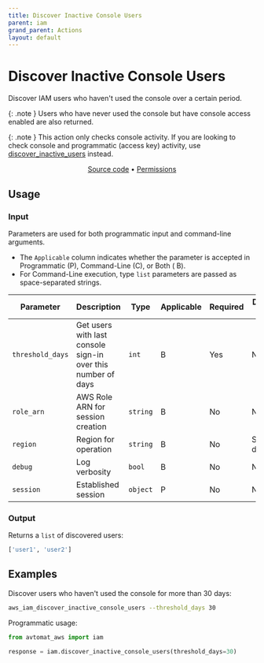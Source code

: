 ```yaml
---
title: Discover Inactive Console Users
parent: iam
grand_parent: Actions
layout: default
---
```


# Discover Inactive Console Users

Discover IAM users who haven't used the console over a certain period.<br/>

{: .note }
Users who have never used the console but have console access enabled are also returned.

{: .note }
This action only checks console activity. If you are looking to check console and programmatic (access key) activity, use <a href="/actions/iam/discover_inactive_users">discover_inactive_users</a> instead.

<p align="center">
   <a href="/avtomat_aws/iam/discover_inactive_console_users.py">Source code</a> •
   <a href="/permissions/iam/discover_inactive_console_users">Permissions</a>
</p>

## Usage

### Input

Parameters are used for both programmatic input and command-line arguments.<br/>

- The `Applicable` column indicates whether the parameter is accepted in Programmatic (P), Command-Line (C), or Both (
  B).<br/>
- For Command-Line execution, type `list` parameters are passed as space-separated strings.

| Parameter        | Description                                                  | Type     | Applicable | Required | Default value   |
|------------------|--------------------------------------------------------------|----------|------------|----------|-----------------|
| `threshold_days` | Get users with last console sign-in over this number of days | `int`    | B          | Yes      | None            |
| `role_arn`       | AWS Role ARN for session creation                            | `string` | B          | No       | None            |
| `region`         | Region for operation                                         | `string` | B          | No       | Session default |
| `debug`          | Log verbosity                                                | `bool`   | B          | No       | None            |
| `session`        | Established session                                          | `object` | P          | No       | None            |

### Output

Returns a `list` of discovered users:

```python
['user1', 'user2']
```

## Examples

Discover users who haven't used the console for more than 30 days:

```bash
aws_iam_discover_inactive_console_users --threshold_days 30
```

Programmatic usage:

```python
from avtomat_aws import iam

response = iam.discover_inactive_console_users(threshold_days=30)
```